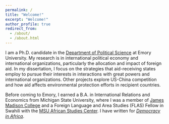 ```yaml
---
permalink: /
title: "Welcome!"
excerpt: "Welcome!"
author_profile: true
redirect_from: 
  - /about/
  - /about.html
---
```


I am a Ph.D. candidate in the [Department of Political Science](http://polisci.emory.edu/home/) at Emory University. My research is in international political economy and international organizations, particularly the allocation and impact of foreign aid. In my dissertation, I focus on the strategies that aid-receiving states employ to pursue their interests in interactions with great powers and international organizations. Other projects explore US-China competition and how aid affects environmental protection efforts in recipient countries. 

Before coming to Emory, I earned a B.A. in International Relations and Economics from Michigan State University, where I was a member of [James Madison College](http://jmc.msu.edu) and a Foreign Language and Area Studies (FLAS) Fellow in Swahili with the [MSU African Studies Center](https://africa.isp.msu.edu/). I have written for [*Democracy in Africa*](http://democracyinafrica.org). 